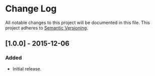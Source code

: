 # Change Log
All notable changes to this project will be documented in this file.
This project adheres to [Semantic Versioning](http://semver.org/).


## [1.0.0] - 2015-12-06

### Added
- Initial release.
